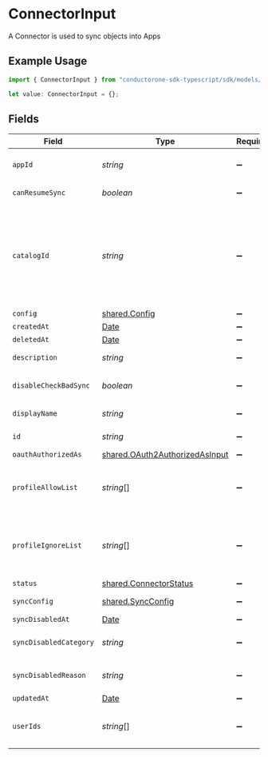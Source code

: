 # ConnectorInput

A Connector is used to sync objects into Apps

## Example Usage

```typescript
import { ConnectorInput } from "conductorone-sdk-typescript/sdk/models/shared";

let value: ConnectorInput = {};
```

## Fields

| Field                                                                                                                                                                            | Type                                                                                                                                                                             | Required                                                                                                                                                                         | Description                                                                                                                                                                      |
| -------------------------------------------------------------------------------------------------------------------------------------------------------------------------------- | -------------------------------------------------------------------------------------------------------------------------------------------------------------------------------- | -------------------------------------------------------------------------------------------------------------------------------------------------------------------------------- | -------------------------------------------------------------------------------------------------------------------------------------------------------------------------------- |
| `appId`                                                                                                                                                                          | *string*                                                                                                                                                                         | :heavy_minus_sign:                                                                                                                                                               | The id of the app the connector is associated with.                                                                                                                              |
| `canResumeSync`                                                                                                                                                                  | *boolean*                                                                                                                                                                        | :heavy_minus_sign:                                                                                                                                                               | The canResumeSync field.                                                                                                                                                         |
| `catalogId`                                                                                                                                                                      | *string*                                                                                                                                                                         | :heavy_minus_sign:                                                                                                                                                               | The catalogId describes which catalog entry this connector is an instance of. For example, every Okta connector will have the same catalogId indicating it is an Okta connector. |
| `config`                                                                                                                                                                         | [shared.Config](../../../sdk/models/shared/config.md)                                                                                                                            | :heavy_minus_sign:                                                                                                                                                               | N/A                                                                                                                                                                              |
| `createdAt`                                                                                                                                                                      | [Date](https://developer.mozilla.org/en-US/docs/Web/JavaScript/Reference/Global_Objects/Date)                                                                                    | :heavy_minus_sign:                                                                                                                                                               | N/A                                                                                                                                                                              |
| `deletedAt`                                                                                                                                                                      | [Date](https://developer.mozilla.org/en-US/docs/Web/JavaScript/Reference/Global_Objects/Date)                                                                                    | :heavy_minus_sign:                                                                                                                                                               | N/A                                                                                                                                                                              |
| `description`                                                                                                                                                                    | *string*                                                                                                                                                                         | :heavy_minus_sign:                                                                                                                                                               | The description of the connector.                                                                                                                                                |
| `disableCheckBadSync`                                                                                                                                                            | *boolean*                                                                                                                                                                        | :heavy_minus_sign:                                                                                                                                                               | The disableCheckBadSync field.                                                                                                                                                   |
| `displayName`                                                                                                                                                                    | *string*                                                                                                                                                                         | :heavy_minus_sign:                                                                                                                                                               | The display name of the connector.                                                                                                                                               |
| `id`                                                                                                                                                                             | *string*                                                                                                                                                                         | :heavy_minus_sign:                                                                                                                                                               | The id of the connector.                                                                                                                                                         |
| `oauthAuthorizedAs`                                                                                                                                                              | [shared.OAuth2AuthorizedAsInput](../../../sdk/models/shared/oauth2authorizedasinput.md)                                                                                          | :heavy_minus_sign:                                                                                                                                                               | N/A                                                                                                                                                                              |
| `profileAllowList`                                                                                                                                                               | *string*[]                                                                                                                                                                       | :heavy_minus_sign:                                                                                                                                                               | List of profile attributes to sync, when set only these attributes will be synced                                                                                                |
| `profileIgnoreList`                                                                                                                                                              | *string*[]                                                                                                                                                                       | :heavy_minus_sign:                                                                                                                                                               | List of profile attributes to ignore (not sync), when set other attributes will be synced, but these will not.                                                                   |
| `status`                                                                                                                                                                         | [shared.ConnectorStatus](../../../sdk/models/shared/connectorstatus.md)                                                                                                          | :heavy_minus_sign:                                                                                                                                                               | N/A                                                                                                                                                                              |
| `syncConfig`                                                                                                                                                                     | [shared.SyncConfig](../../../sdk/models/shared/syncconfig.md)                                                                                                                    | :heavy_minus_sign:                                                                                                                                                               | The SyncConfig message.                                                                                                                                                          |
| `syncDisabledAt`                                                                                                                                                                 | [Date](https://developer.mozilla.org/en-US/docs/Web/JavaScript/Reference/Global_Objects/Date)                                                                                    | :heavy_minus_sign:                                                                                                                                                               | N/A                                                                                                                                                                              |
| `syncDisabledCategory`                                                                                                                                                           | *string*                                                                                                                                                                         | :heavy_minus_sign:                                                                                                                                                               | The category of the connector sync that was disabled.                                                                                                                            |
| `syncDisabledReason`                                                                                                                                                             | *string*                                                                                                                                                                         | :heavy_minus_sign:                                                                                                                                                               | The reason the connector sync was disabled.                                                                                                                                      |
| `updatedAt`                                                                                                                                                                      | [Date](https://developer.mozilla.org/en-US/docs/Web/JavaScript/Reference/Global_Objects/Date)                                                                                    | :heavy_minus_sign:                                                                                                                                                               | N/A                                                                                                                                                                              |
| `userIds`                                                                                                                                                                        | *string*[]                                                                                                                                                                       | :heavy_minus_sign:                                                                                                                                                               | The userIds field is used to define the integration owners of the connector.                                                                                                     |